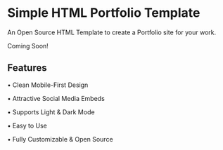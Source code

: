 # Simple HTML Portfolio Template

An Open Source HTML Template to create a Portfolio site for your work. 

Coming Soon!

<!-- (Click the image to watch Portfolio Template | Introduction & Tutorial)

[![Simple Portfolio Template | Introduction & Tutorial | Open Source HTML Page](https://img.youtube.com/vi/RlTcHFIg8gU/0.jpg)](https://www.youtube.com/watch?v=RlTcHFIg8gU "Simple Portfolio Template | Introduction & Tutorial | Open Source HTML Page")
-->

## Features

• Clean Mobile-First Design

• Attractive Social Media Embeds

• Supports Light & Dark Mode

• Easy to Use

• Fully Customizable & Open Source

<!-- 
## Demos

My Portfolio Page: [http://www.mobypixel.com](http://www.mobypixel.com)

![My Now Page](https://github.com/NickCulbertson/VidTest/blob/master/now1.png)

Portfolio Template:

![Now Page Template Light](https://github.com/NickCulbertson/VidTest/blob/master/now2.png)

Portfolio Template (Dark Mode):

![Now Page Template Dark](https://github.com/NickCulbertson/VidTest/blob/master/now3.png)

## Implementation

1. Download the "portfolio" folder. Here you will find index.html, image-example.html, text-example.html, style.css, and an image and video folder.

index.html - The page people will see when they visit `http://www.YOUR_WEBSITE_NAME.com`

style.css - The styles for the site.

img - This is where all the Cover art for the page and social badges are stored.

2. Open the index.html in a code editor and update it with all your information.

3. Adding your cover artwork by replacing the "cover.png" file in the img folder.

4. Add the entire files to your site's root directory. Now your page is available at
`http://www.YOUR_WEBSITE_NAME.com/now`

5. Share the link and do the happy dance!

## Optional Features

By default, the cover image will be square. If you want a rectangular cover image, you can change height and width values of `.coverArt` and `.coverDiv` (height of container) in the `now.css` file:
```
now.css

.coverArt {
    ...
    max-height:  320px;
    max-width:   320px;
    ...
}

.coverDiv {
    height: 320px;
}
```

Delete this line to remove the image corner rounding:

```
now.css

.coverArt {
    ...
    border-radius: 160px 160px 160px 160px;
    ...
}
```

Make multiple sections like this:

```
now.html

...

<h1>Section 1 Title</h1>
<p>A brief description.</p>
    

<h1>Section 2 Title</h1>
<p>A brief description.</p>
...
```

## About This Project

Simple HTML Portfolio Template is an Open Source project to create an easy site for your work. No fluff or unnecessary code bloat. It's minimal and built to be easily customized and maintained. Watch the tutorial video for a quick explanation on what does what.
            
I'm making this template Open Source because I want to empower creatives to support themselves. I hope it helps make your first impression for your followers most triumphant! If you have any questions, suggestions, or feedback please send them my way. This is as much for me as it is for you. If you use it, send me a link! I'd love to see your work.

Enjoy!

Nick Culbertson [@MobyPixel](https://twitter.com/MobyPixel)

[MobyPixel.com](http://www.mobypixel.com)


## Want to support this project?

Share the project and/or drop some change in the tip jar. If I've saved you some time in development, please compensate my efforts so that I can keep making cool stuff. Donations are not required, but greatly appreciated! :D

[![paypal](https://www.paypalobjects.com/en_US/i/btn/btn_donateCC_LG.gif)](https://www.paypal.com/cgi-bin/webscr?cmd=_s-xclick&hosted_button_id=HKHYVRMC53W7C) -->
